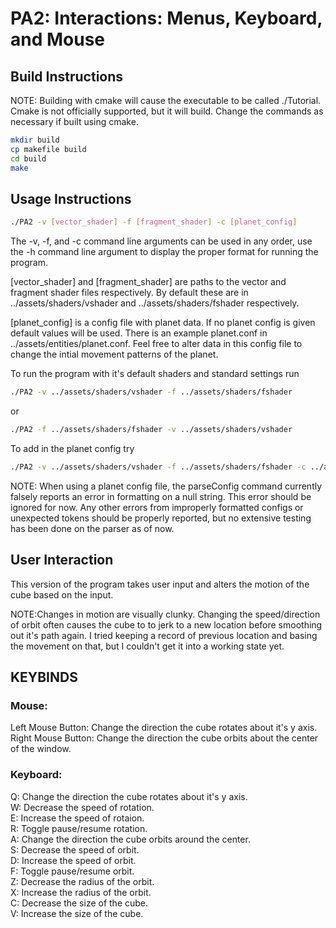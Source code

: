 # PA2: Interactions: Menus, Keyboard, and Mouse

## Build Instructions

NOTE: Building with cmake will cause the executable to be called ./Tutorial.  Cmake is not officially supported, but it will build. Change the commands as necessary if built using cmake.

```bash
mkdir build
cp makefile build
cd build
make
```

## Usage Instructions
```bash
./PA2 -v [vector_shader] -f [fragment_shader] -c [planet_config]
```

The -v, -f, and -c command line arguments can be used in any order, use the -h command line argument to display the proper format for running the program.

[vector_shader] and [fragment_shader] are paths to the vector and fragment shader files respectively. By default these are in ../assets/shaders/vshader and ../assets/shaders/fshader respectively.

[planet_config] is a config file with planet data. If no planet config is given default values will be used.  There is an example planet.conf in ../assets/entities/planet.conf.  Feel free to alter data in this config file to change the intial movement patterns of the planet.

To run the program with it's default shaders and standard settings run
```bash
./PA2 -v ../assets/shaders/vshader -f ../assets/shaders/fshader
```
or
```bash
./PA2 -f ../assets/shaders/fshader -v ../assets/shaders/vshader
```

To add in the planet config try
```bash
./PA2 -v ../assets/shaders/vshader -f ../assets/shaders/fshader -c ../assets/entities/planet.conf
```

NOTE: When using a planet config file, the parseConfig command currently falsely reports an error in formatting on a null string.  This error should be ignored for now.  Any other errors from improperly formatted configs or unexpected tokens should be properly reported, but no extensive testing has been done on the parser as of now.

## User Interaction
This version of the program takes user input and alters the motion of the cube based on the input.

NOTE:Changes in motion are visually clunky.  Changing the speed/direction of orbit often causes the cube to to jerk to a new location before smoothing out it's path again.  I tried keeping a record of previous location and basing the movement on that, but I couldn't get it into a working state yet.

## KEYBINDS

### Mouse:
Left Mouse Button: Change the direction the cube rotates about it's y axis.  
Right Mouse Button: Change the direction the cube orbits about the center of the window.  

### Keyboard:
Q: Change the direction the cube rotates about it's y axis.  
W: Decrease the speed of rotation.  
E: Increase the speed of rotaion.  
R: Toggle pause/resume rotation.  
A: Change the direction the cube orbits around the center.  
S: Decrease the speed of orbit.  
D: Increase the speed of orbit.  
F: Toggle pause/resume orbit.  
Z: Decrease the radius of the orbit.  
X: Increase the radius of the orbit.  
C: Decrease the size of the cube.  
V: Increase the size of the cube.  
